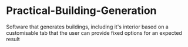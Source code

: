 # Practical-Building-Generation
Software that generates buildings, including it's interior based on a customisable tab that the user can provide fixed options for an expected result
